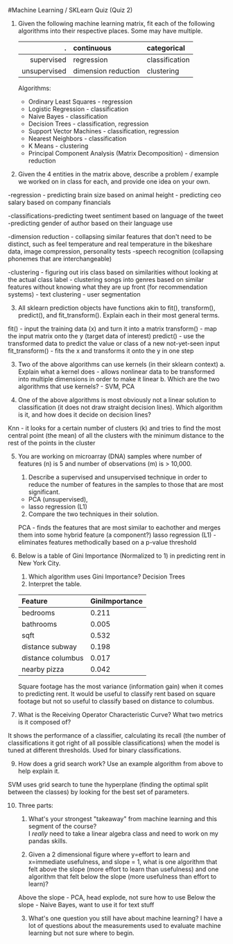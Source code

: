 #Machine Learning / SKLearn Quiz (Quiz 2)

1. Given the following machine learning matrix, fit each of the following algorithms into their respective places. Some may have multiple.

    .               | continuous          | categorical
    ---------------:|:--------------------|:-----------
    supervised      | regression          | classification
    unsupervised    | dimension reduction | clustering

    Algorithms:
    * Ordinary Least Squares - regression
    * Logistic Regression - classification
    * Naive Bayes - classification
    * Decision Trees - classification, regression
    * Support Vector Machines - classification, regression
    * Nearest Neighbors - classification
    * K Means - clustering
    * Principal Component Analysis (Matrix Decomposition) - dimension reduction

2. Given the 4 entities in the matrix above, describe a problem / example we worked on in class for each, and provide one idea on your own.

-regression - predicting brain size based on animal height
            - predicting ceo salary based on company financials

-classifications-predicting tweet sentiment based on language of the tweet
                -predicting gender of author based on their language use

-dimension reduction - collapsing similar features that don't need to be distinct, such as feel temperature and real temperature in the bikeshare data, image compression, personality tests
-speech recognition (collapsing phonemes that are interchangeable)


-clustering - figuring out iris class based on similarities without looking at the actual class label
            - clustering songs into genres based on similar features without knowing what they are up front (for recommendation systems)
            - text clustering 
            - user segmentation


3. All sklearn prediction objects have functions akin to fit(), transform(), predict(), and fit_transform(). Explain each in their most general terms.

fit() - input the training data (x) and turn it into a matrix
transform() - map the input matrix onto the y (target data of interest)
predict() - use the transformed data to predict the value or class of a new not-yet-seen input
fit_transform() - fits the x and transforms it onto the y in one step

3. Two of the above algorithms can use kernels (in their sklearn context)
    a. Explain what a kernel does - allows nonlinear data to be transformed into multiple dimensions in order to make it linear
    b. Which are the two algorithms that use kernels? - SVM, PCA

4. One of the above algorithms is most obviously not a linear solution to classification (it does not draw straight decision lines). Which algorithm is it, and how does it decide on decision lines?

Knn - it looks for a certain number of clusters (k) and tries to find the most central point (the mean) of all the clusters with the minimum distance to the rest of the points in the cluster

5. You are working on microarray (DNA) samples where number of features (n) is 5 and number of observations (m) is > 10,000.
    1. Describe a supervised and unsupervised technique in order to reduce the number of features in the samples to those that are most significant.  
    - PCA (unsupervised), 
    - lasso regression (L1)
    2. Compare the two techniques in their solution.

    PCA - finds the features that are most similar to eachother and merges them into some hybrid feature (a component?)
    lasso regression (L1) - eliminates features methodically based on a p-value threshold


6. Below is a table of Gini Importance (Normalized to 1) in predicting rent in New York City.
    1. Which algorithm uses Gini Importance? Decision Trees
    2. Interpret the table.

    Feature           | GiniImportance
    :-----------------|:--------------
    bedrooms          | 0.211
    bathrooms         | 0.005
    sqft              | 0.532
    distance subway   | 0.198
    distance columbus | 0.017
    nearby pizza      | 0.042

    Square footage has the most variance (information gain) when it comes to predicting rent. It would be useful to classify rent based on square footage but not so useful to classify based on distance to columbus.

7. What is the Receiving Operator Characteristic Curve? What two metrics is it composed of?

It shows the performance of a classifier, calculating its recall (the number of classifications it got right of all possible classifications) when the model is tuned at different thresholds. Used for binary classifications.

9. How does a grid search work? Use an example algorithm from above to help explain it.

SVM uses grid search to tune the hyperplane (finding the optimal split between the classes) by looking for the best set of parameters.

10. Three parts:
    1. What's your strongest "takeaway" from machine learning and this segment of the course?  
    I _really_ need to take a linear algebra class and need to work on my pandas skills.

    2. Given a 2 dimensional figure where y=effort to learn and x=immediate usefulness, and slope = 1, what is one algorithm that felt above the slope (more effort to learn than usefulness) and one algorithm that felt below the slope (more usefulness than effort to learn)?

    Above the slope - PCA, head explode, not sure how to use
    Below the slope - Naive Bayes, want to use it for text stuff

    3. What's one question you still have about machine learning?
    I have a lot of questions about the measurements used to evaluate machine learning but not sure where to begin.

